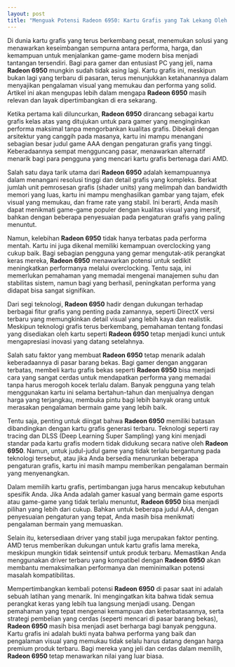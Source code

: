 ```yaml
---
layout: post
title: "Menguak Potensi Radeon 6950: Kartu Grafis yang Tak Lekang Oleh Waktu"
---
```


Di dunia kartu grafis yang terus berkembang pesat, menemukan solusi yang menawarkan keseimbangan sempurna antara performa, harga, dan kemampuan untuk menjalankan game-game modern bisa menjadi tantangan tersendiri. Bagi para gamer dan entusiast PC yang jeli, nama **Radeon 6950** mungkin sudah tidak asing lagi. Kartu grafis ini, meskipun bukan lagi yang terbaru di pasaran, terus menunjukkan ketahanannya dalam menyajikan pengalaman visual yang memukau dan performa yang solid. Artikel ini akan mengupas lebih dalam mengapa **Radeon 6950** masih relevan dan layak dipertimbangkan di era sekarang.

Ketika pertama kali diluncurkan, **Radeon 6950** dirancang sebagai kartu grafis kelas atas yang ditujukan untuk para gamer yang menginginkan performa maksimal tanpa mengorbankan kualitas grafis. Dibekali dengan arsitektur yang canggih pada masanya, kartu ini mampu menangani sebagian besar judul game AAA dengan pengaturan grafis yang tinggi. Keberadaannya sempat mengguncang pasar, menawarkan alternatif menarik bagi para pengguna yang mencari kartu grafis bertenaga dari AMD.

Salah satu daya tarik utama dari **Radeon 6950** adalah kemampuannya dalam menangani resolusi tinggi dan detail grafis yang kompleks. Berkat jumlah unit pemrosesan grafis (shader units) yang melimpah dan bandwidth memori yang luas, kartu ini mampu menghasilkan gambar yang tajam, efek visual yang memukau, dan frame rate yang stabil. Ini berarti, Anda masih dapat menikmati game-game populer dengan kualitas visual yang imersif, bahkan dengan beberapa penyesuaian pada pengaturan grafis yang paling menuntut.

Namun, kelebihan **Radeon 6950** tidak hanya terbatas pada performa mentah. Kartu ini juga dikenal memiliki kemampuan overclocking yang cukup baik. Bagi sebagian pengguna yang gemar mengutak-atik perangkat keras mereka, **Radeon 6950** menawarkan potensi untuk sedikit meningkatkan performanya melalui overclocking. Tentu saja, ini memerlukan pemahaman yang memadai mengenai manajemen suhu dan stabilitas sistem, namun bagi yang berhasil, peningkatan performa yang didapat bisa sangat signifikan.

Dari segi teknologi, **Radeon 6950** hadir dengan dukungan terhadap berbagai fitur grafis yang penting pada zamannya, seperti DirectX versi terbaru yang memungkinkan detail visual yang lebih kaya dan realistik. Meskipun teknologi grafis terus berkembang, pemahaman tentang fondasi yang disediakan oleh kartu seperti **Radeon 6950** tetap menjadi kunci untuk mengapresiasi inovasi yang datang setelahnya.

Salah satu faktor yang membuat **Radeon 6950** tetap menarik adalah keberadaannya di pasar barang bekas. Bagi gamer dengan anggaran terbatas, membeli kartu grafis bekas seperti **Radeon 6950** bisa menjadi cara yang sangat cerdas untuk mendapatkan performa yang memadai tanpa harus merogoh kocek terlalu dalam. Banyak pengguna yang telah menggunakan kartu ini selama bertahun-tahun dan menjualnya dengan harga yang terjangkau, membuka pintu bagi lebih banyak orang untuk merasakan pengalaman bermain game yang lebih baik.

Tentu saja, penting untuk diingat bahwa **Radeon 6950** memiliki batasan dibandingkan dengan kartu grafis generasi terbaru. Teknologi seperti ray tracing dan DLSS (Deep Learning Super Sampling) yang kini menjadi standar pada kartu grafis modern tidak didukung secara native oleh **Radeon 6950**. Namun, untuk judul-judul game yang tidak terlalu bergantung pada teknologi tersebut, atau jika Anda bersedia menurunkan beberapa pengaturan grafis, kartu ini masih mampu memberikan pengalaman bermain yang menyenangkan.

Dalam memilih kartu grafis, pertimbangan juga harus mencakup kebutuhan spesifik Anda. Jika Anda adalah gamer kasual yang bermain game esports atau game-game yang tidak terlalu menuntut, **Radeon 6950** bisa menjadi pilihan yang lebih dari cukup. Bahkan untuk beberapa judul AAA, dengan penyesuaian pengaturan yang tepat, Anda masih bisa menikmati pengalaman bermain yang memuaskan.

Selain itu, ketersediaan driver yang stabil juga merupakan faktor penting. AMD terus memberikan dukungan untuk kartu grafis lama mereka, meskipun mungkin tidak seintensif untuk produk terbaru. Memastikan Anda menggunakan driver terbaru yang kompatibel dengan **Radeon 6950** akan membantu memaksimalkan performanya dan meminimalkan potensi masalah kompatibilitas.

Mempertimbangkan kembali potensi **Radeon 6950** di pasar saat ini adalah sebuah latihan yang menarik. Ini mengingatkan kita bahwa tidak semua perangkat keras yang lebih tua langsung menjadi usang. Dengan pemahaman yang tepat mengenai kemampuan dan keterbatasannya, serta strategi pembelian yang cerdas (seperti mencari di pasar barang bekas), **Radeon 6950** masih bisa menjadi aset berharga bagi banyak pengguna. Kartu grafis ini adalah bukti nyata bahwa performa yang baik dan pengalaman visual yang memukau tidak selalu harus datang dengan harga premium produk terbaru. Bagi mereka yang jeli dan cerdas dalam memilih, **Radeon 6950** tetap menawarkan nilai yang luar biasa.

